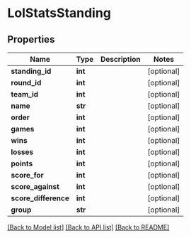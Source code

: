 # LolStatsStanding

## Properties
Name | Type | Description | Notes
------------ | ------------- | ------------- | -------------
**standing_id** | **int** |  | [optional] 
**round_id** | **int** |  | [optional] 
**team_id** | **int** |  | [optional] 
**name** | **str** |  | [optional] 
**order** | **int** |  | [optional] 
**games** | **int** |  | [optional] 
**wins** | **int** |  | [optional] 
**losses** | **int** |  | [optional] 
**points** | **int** |  | [optional] 
**score_for** | **int** |  | [optional] 
**score_against** | **int** |  | [optional] 
**score_difference** | **int** |  | [optional] 
**group** | **str** |  | [optional] 

[[Back to Model list]](../README.md#documentation-for-models) [[Back to API list]](../README.md#documentation-for-api-endpoints) [[Back to README]](../README.md)

